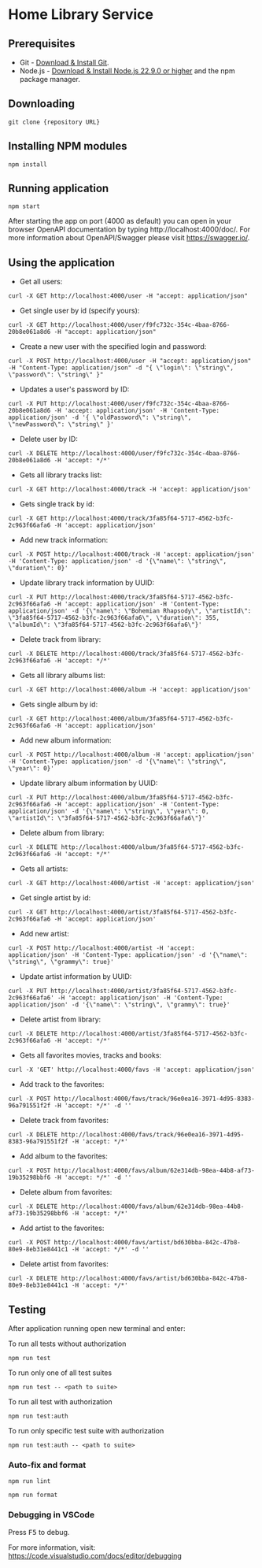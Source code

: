 # Home Library Service

## Prerequisites

- Git - [Download & Install Git](https://git-scm.com/downloads).
- Node.js - [Download & Install Node.js 22.9.0 or higher](https://nodejs.org/en/download/) and the npm package manager.

## Downloading

```
git clone {repository URL}
```

## Installing NPM modules

```
npm install
```

## Running application

```
npm start
```

After starting the app on port (4000 as default) you can open
in your browser OpenAPI documentation by typing http://localhost:4000/doc/.
For more information about OpenAPI/Swagger please visit https://swagger.io/.

## Using the application

- Get all users:

```Curl
curl -X GET http://localhost:4000/user -H "accept: application/json"
```

- Get single user by id (specify yours):

```Curl
curl -X GET http://localhost:4000/user/f9fc732c-354c-4baa-8766-20b8e061a8d6 -H "accept: application/json"
```

- Create a new user with the specified login and password:

```Curl
curl -X POST http://localhost:4000/user -H "accept: application/json" -H "Content-Type: application/json" -d "{ \"login\": \"string\", \"password\": \"string\" }"
```

- Updates a user's password by ID:

```Curl
curl -X PUT http://localhost:4000/user/f9fc732c-354c-4baa-8766-20b8e061a8d6 -H 'accept: application/json' -H 'Content-Type: application/json' -d '{ \"oldPassword\": \"string\",   \"newPassword\": \"string\" }'
```

- Delete user by ID:

```Curl
curl -X DELETE http://localhost:4000/user/f9fc732c-354c-4baa-8766-20b8e061a8d6 -H 'accept: */*'
```

- Gets all library tracks list:

```Curl
curl -X GET http://localhost:4000/track -H 'accept: application/json'
```

- Gets single track by id:

```Curl
curl -X GET http://localhost:4000/track/3fa85f64-5717-4562-b3fc-2c963f66afa6 -H 'accept: application/json'
```

- Add new track information:

```Curl
curl -X POST http://localhost:4000/track -H 'accept: application/json' -H 'Content-Type: application/json' -d '{\"name\": \"string\", \"duration\": 0}'
```

- Update library track information by UUID:

```Curl
curl -X PUT http://localhost:4000/track/3fa85f64-5717-4562-b3fc-2c963f66afa6 -H 'accept: application/json' -H 'Content-Type: application/json' -d '{\"name\": \"Bohemian Rhapsody\", \"artistId\": \"3fa85f64-5717-4562-b3fc-2c963f66afa6\", \"duration\": 355, \"albumId\": \"3fa85f64-5717-4562-b3fc-2c963f66afa6\"}'
```

- Delete track from library:

```Curl
curl -X DELETE http://localhost:4000/track/3fa85f64-5717-4562-b3fc-2c963f66afa6 -H 'accept: */*'
```

- Gets all library albums list:

```Curl
curl -X GET http://localhost:4000/album -H 'accept: application/json'
```

- Gets single album by id:

```Curl
curl -X GET http://localhost:4000/album/3fa85f64-5717-4562-b3fc-2c963f66afa6 -H 'accept: application/json'
```

- Add new album information:

```Curl
curl -X POST http://localhost:4000/album -H 'accept: application/json' -H 'Content-Type: application/json' -d '{\"name\": \"string\", \"year\": 0}'
```

- Update library album information by UUID:

```Curl
curl -X PUT http://localhost:4000/album/3fa85f64-5717-4562-b3fc-2c963f66afa6 -H 'accept: application/json' -H 'Content-Type: application/json' -d '{\"name\": \"string\", \"year\": 0, \"artistId\": \"3fa85f64-5717-4562-b3fc-2c963f66afa6\"}'
```

- Delete album from library:

```Curl
curl -X DELETE http://localhost:4000/album/3fa85f64-5717-4562-b3fc-2c963f66afa6 -H 'accept: */*'
```

- Gets all artists:

```Curl
curl -X GET http://localhost:4000/artist -H 'accept: application/json'
```

- Get single artist by id:

```Curl
curl -X GET http://localhost:4000/artist/3fa85f64-5717-4562-b3fc-2c963f66afa6 -H 'accept: application/json'
```

- Add new artist:

```Curl
curl -X POST http://localhost:4000/artist -H 'accept: application/json' -H 'Content-Type: application/json' -d '{\"name\": \"string\", \"grammy\": true}'
```

- Update artist information by UUID:

```Curl
curl -X PUT http://localhost:4000/artist/3fa85f64-5717-4562-b3fc-2c963f66afa6' -H 'accept: application/json' -H 'Content-Type: application/json' -d '{\"name\": \"string\", \"grammy\": true}'
```

- Delete artist from library:

```Curl
curl -X DELETE http://localhost:4000/artist/3fa85f64-5717-4562-b3fc-2c963f66afa6 -H 'accept: */*'
```

- Gets all favorites movies, tracks and books:

```Curl
curl -X 'GET' http://localhost:4000/favs -H 'accept: application/json'
```

- Add track to the favorites:

```Curl
curl -X POST http://localhost:4000/favs/track/96e0ea16-3971-4d95-8383-96a791551f2f -H 'accept: */*' -d ''
```

- Delete track from favorites:

```Curl
curl -X DELETE http://localhost:4000/favs/track/96e0ea16-3971-4d95-8383-96a791551f2f -H 'accept: */*'
```

- Add album to the favorites:

```Curl
curl -X POST http://localhost:4000/favs/album/62e314db-98ea-44b8-af73-19b35298bbf6 -H 'accept: */*' -d ''
```

- Delete album from favorites:

```Curl
curl -X DELETE http://localhost:4000/favs/album/62e314db-98ea-44b8-af73-19b35298bbf6 -H 'accept: */*'
```

- Add artist to the favorites:

```Curl
curl -X POST http://localhost:4000/favs/artist/bd630bba-842c-47b8-80e9-8eb31e8441c1 -H 'accept: */*' -d ''
```

- Delete artist from favorites:

```Curl
curl -X DELETE http://localhost:4000/favs/artist/bd630bba-842c-47b8-80e9-8eb31e8441c1 -H 'accept: */*'
```

## Testing

After application running open new terminal and enter:

To run all tests without authorization

```
npm run test
```

To run only one of all test suites

```
npm run test -- <path to suite>
```

To run all test with authorization

```
npm run test:auth
```

To run only specific test suite with authorization

```
npm run test:auth -- <path to suite>
```

### Auto-fix and format

```
npm run lint
```

```
npm run format
```

### Debugging in VSCode

Press <kbd>F5</kbd> to debug.

For more information, visit: https://code.visualstudio.com/docs/editor/debugging
